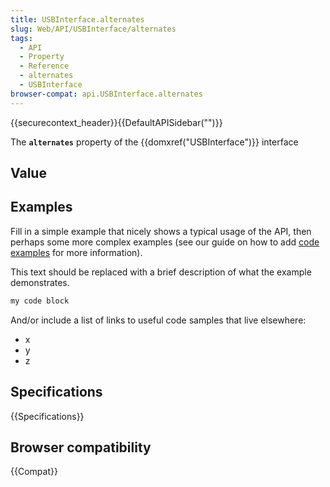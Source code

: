 ```yaml
---
title: USBInterface.alternates
slug: Web/API/USBInterface/alternates
tags:
  - API
  - Property
  - Reference
  - alternates
  - USBInterface
browser-compat: api.USBInterface.alternates
---
```

{{securecontext_header}}{{DefaultAPISidebar("")}}

The **`alternates`** property of the {{domxref("USBInterface")}} interface 

## Value



## Examples

Fill in a simple example that nicely shows a typical usage of the API, then perhaps some more complex examples (see our guide on how to add [code examples](/en-US/docs/MDN/Contribute/Structures/Code_examples) for more information).

This text should be replaced with a brief description of what the example demonstrates.

```js
my code block
```

And/or include a list of links to useful code samples that live elsewhere:

*   x
*   y
*   z

## Specifications

{{Specifications}}

## Browser compatibility

{{Compat}}


